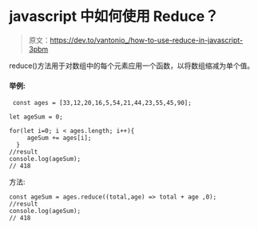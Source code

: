 # javascript 中如何使用 Reduce？

> 原文：<https://dev.to/vantonio_/how-to-use-reduce-in-javascript-3pbm>

reduce()方法用于对数组中的每个元素应用一个函数，以将数组缩减为单个值。

#### 举例:

```
 const ages = [33,12,20,16,5,54,21,44,23,55,45,90];

let ageSum = 0;

for(let i=0; i < ages.length; i++){
     ageSum += ages[i];
  }
//result
console.log(ageSum);
// 418 
```

方法:

```
const ageSum = ages.reduce((total,age) => total + age ,0);
//result
console.log(ageSum);
// 418 
```